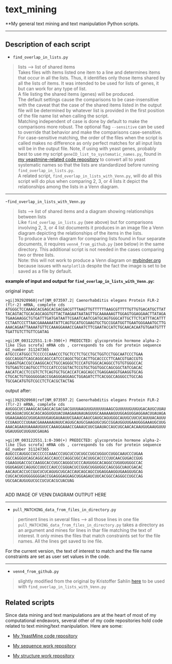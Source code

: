 # text_mining
**My general text mining and text manipulation Python scripts.

---



## Description of each script

- `find_overlap_in_lists.py`

> lists --> list of shared items  
Takes files with items listed one item to a line and determines items that occur in all the lists. Thus, it identifies only those items shared by all the lists of items. It was intended to be used for lists of genes, it but can work for any type of list.  
A file listing the shared items (genes) will be produced.  
The default settings cause the comparisons to be case-insensitive with the caveat that the case of the shared items listed in the output file will be determined by whatever list is provided in the first position of the file name list when calling the script.  
Matching independent of case is done by default to make the comparisons more robust. The optional flag `--sensitive` can be used to override that behavior and make the comparisons case-sensitive. For case-sensitive matching, the order of the files when the script is called makes no difference as only perfect matches for all input lists will be in the output file.
Note, if using with yeast genes, probably best to use my script `geneID_list_to_systematic_names.py`, found in [my yeastmine-related code repository](https://github.com/fomightez/yeastmine) to convert all to yeast systematic names so that the lists are standardized before running `find_overlap_in_lists.py`.  
A related script, `find_overlap_in_lists_with_Venn.py`, will do all this script will do plus when comparing 2, 3, or 4 lists it depict the relationships among the lists in a Venn diagram.

---

-`find_overlap_in_lists_with_Venn.py`
>  lists --> list of shared items and a diagram showing relationships between lists  
Like `find_overlap_in_lists.py` (see above) but for comparisons involving 2, 3, or 4 list documents it produces in an image file a Venn diagram depicting the relationships of the items in the lists.  
To produce a Venn diagram for comparing lists found in four separate documents, it requires `venn4_from_github.py` (see below) in the same directory. This additional script is not needed in the cases comparing two or three lists.  
Note: this will not work to produce a Venn diagram on [mybinder.org](http://mybinder.org) because issues with `matplotlib` despite the fact the image is set to be saved as a file by default.

**example of input and output for `find_overlap_in_lists_with_Venn.py`:**

original input:
```
>gi|392920960|ref|NM_073597.2| Caenorhabditis elegans Protein FLR-2 (flr-2) mRNA, complete cds
ATGGGCTCCAAAGCACGAGCACGACGACGTTTAAGTTGTTTTTTAAGCGTTTTTGTTGTGACATGCTTAT
TACAGTACTGCACAGCAGGTGTTACTAAGAATAATAGTTGCAAAAAAGTTGGAGTGGAGGAACTTATAGA
TGAAGAAGGCTGTGATTTGATGATAATTCGAATCAATCGATGCAGTGGGCATTGCTTCTCATTTACATTT
CCTAATCCCTTAACGAAAAAATATTCAGTGCATGCGAAGTGCTGCCGGATGGTTGAATGGGAAATGCTTG
AAACAGAATTAAAATGTTCCAAAGGAAACCGAAATCTTCGAATACCATCTGCAACACAATGTGAATGTTT
TGATTGTCTTGTTCGATAG

>gi|XM_003122551.1:0-390(+) PREDICTED: glycoprotein hormone alpha-2-like [Sus scrofa] mRNA cds , corresponds to cds for protein sequence GI_number 311247365
ATGCCCATGGCCTCCCCCCAAACCCTGCTCCTCTGCCTGCTGGTCCTGGCAATCCCTGAA
GGCCAGGGTCAGCAGGCAGCCATCCCAGGCTGCCACTTGCACCCCTTCAACGTGACCGTG
CGAAGTGACCGCCAAGGCACCTGCCAGGGCTCCCATGTGGCACAGGCCTGTGTGGGCCAC
TGTGAGTCCAGTGCCTTCCCATCCCGGTACTCCGTGCTGGTGGCCAGCGGCTATCGACAC
AACATCACCTCCGTCTCTCAGTGCTGCACCATCAGCAGCCTGAGGAAGGTGAAGGTGCAG
CTGCACTGTGGGGGGGACCGGAGGGAGGAGCTGGAGATCTTCACGGCCAGGGCCTGCCAG
TGCGACATGTGTCGCCTCTCACGCTACTAG
```

output after:
```
>gi|392920960|ref|NM_073597.2| Caenorhabditis elegans Protein FLR-2 (flr-2) mRNA, complete cds
AUGGGCUCCAAAGCACGAGCACGACGACGUUUAAGUUGUUUUUUAAGCGUUUUUGUUGUGACAUGCUUAU
UACAGUACUGCACAGCAGGUGUUACUAAGAAUAAUAGUUGCAAAAAAGUUGGAGUGGAGGAACUUAUAGA
UGAAGAAGGCUGUGAUUUGAUGAUAAUUCGAAUCAAUCGAUGCAGUGGGCAUUGCUUCUCAUUUACAUUU
CCUAAUCCCUUAACGAAAAAAUAUUCAGUGCAUGCGAAGUGCUGCCGGAUGGUUGAAUGGGAAAUGCUUG
AAACAGAAUUAAAAUGUUCCAAAGGAAACCGAAAUCUUCGAAUACCAUCUGCAACACAAUGUGAAUGUUU
UGAUUGUCUUGUUCGAUAG

>gi|XM_003122551.1:0-390(+) PREDICTED: glycoprotein hormone alpha-2-like [Sus scrofa] mRNA cds , corresponds to cds for protein sequence GI_number 311247365
AUGCCCAUGGCCUCCCCCCAAACCCUGCUCCUCUGCCUGCUGGUCCUGGCAAUCCCUGAA
GGCCAGGGUCAGCAGGCAGCCAUCCCAGGCUGCCACUUGCACCCCUUCAACGUGACCGUG
CGAAGUGACCGCCAAGGCACCUGCCAGGGCUCCCAUGUGGCACAGGCCUGUGUGGGCCAC
UGUGAGUCCAGUGCCUUCCCAUCCCGGUACUCCGUGCUGGUGGCCAGCGGCUAUCGACAC
AACAUCACCUCCGUCUCUCAGUGCUGCACCAUCAGCAGCCUGAGGAAGGUGAAGGUGCAG
CUGCACUGUGGGGGGGACCGGAGGGAGGAGCUGGAGAUCUUCACGGCCAGGGCCUGCCAG
UGCGACAUGUGUCGCCUCUCACGCUACUAG


```

ADD IMAGE OF VENN DIAGRAM OUTPUT HERE

---


- `pull_MATCHING_data_from_files_in_directory.py`

> pertinent lines in several files --> all those lines in one file  
`pull_MATCHING_data_from_files_in_directory.py` takes a directory as an argument and mines for lines in thar file matching the text of interest. It only mines the files that match constraints set for the file names. All the lines get saved to ine file.

For the current version, the text of interest to match and the file name constraints are set as user set values in the code.

---


- `venn4_from_github.py`

> slightly modified from the original by Kristoffer Sahlin [here](https://github.com/ksahlin/pyinfor/blob/master/venn.py) to be used with `find_overlap_in_lists_with_Venn.py`  



Related scripts
---------------

Since data mining and text manipulations are at the heart of most of my computational endeavors, several other of my code repositories hold code related to text mining/text manipulation. Here are some:

- [My YeastMine code repository](https://github.com/fomightez/yeastmine) 

- [My sequence work repository](https://github.com/fomightez/sequencework)

- [My structure work repository](https://github.com/fomightez/structurework)
